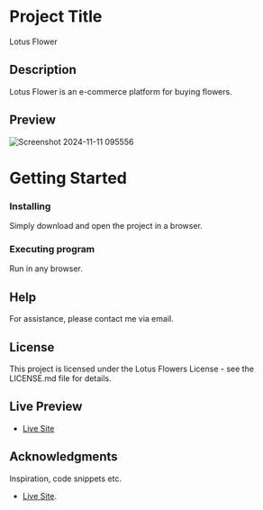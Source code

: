 # Project Title

Lotus Flower

## Description
Lotus Flower is an e-commerce platform for buying flowers.



## Preview
![Screenshot 2024-11-11 095556](https://github.com/user-attachments/assets/4d3d42fc-8122-4f32-a95f-2756b234f981)



# Getting Started



### Installing

Simply download and open the project in a browser.

### Executing program

Run in any browser.



## Help

For assistance, please contact me via email.


## License

This project is licensed under the Lotus Flowers License - see the LICENSE.md file for details.


## Live Preview
* [Live Site](https://lotus-flowers.netlify.app/)

## Acknowledgments

Inspiration, code snippets etc.
* [Live Site](https://lotus-flowers.netlify.app/).  
  
